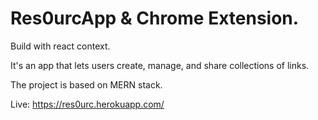 # Res0urcApp & Chrome Extension.

Build with react context.


It's an app that lets users create, manage, and share collections of links.

The project is based on MERN stack.

Live:
https://res0urc.herokuapp.com/


